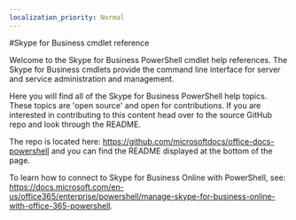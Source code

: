 ```yaml
---
localization_priority: Normal
---
```


#Skype for Business cmdlet reference

Welcome to the Skype for Business PowerShell cmdlet help references. The Skype for Business cmdlets provide the command line interface for server and service administration and management.

Here you will find all of the Skype for Business PowerShell help topics. These topics are 'open source' and open for contributions. If you are interested in contributing to this content head over to the source GitHub repo and look through the README. 

The repo is located here: https://github.com/microsoftdocs/office-docs-powershell and you can find the README displayed at the bottom of the page.

To learn how to connect to Skype for Business Online with PowerShell, see: https://docs.microsoft.com/en-us/office365/enterprise/powershell/manage-skype-for-business-online-with-office-365-powershell.
